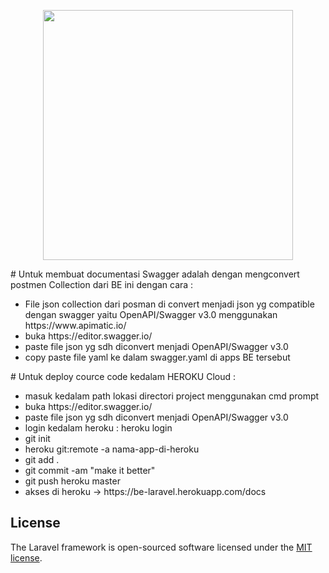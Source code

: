 <p align="center"><a href="https://laravel.com" target="_blank"><img src="https://raw.githubusercontent.com/laravel/art/master/logo-lockup/5%20SVG/2%20CMYK/1%20Full%20Color/laravel-logolockup-cmyk-red.svg" width="400"></a></p>

<p>
# Untuk membuat documentasi Swagger adalah dengan mengconvert postmen Collection dari BE ini dengan cara :
    <ul>
        <li>File json collection dari posman di convert menjadi json yg compatible dengan swagger yaitu OpenAPI/Swagger v3.0 menggunakan https://www.apimatic.io/ </li>
        <li>buka https://editor.swagger.io/ </li>
        <li>paste file json yg sdh diconvert menjadi OpenAPI/Swagger v3.0 </li>
        <li>copy paste file yaml ke dalam swagger.yaml di apps BE tersebut </li>
     </ul>
</p>
<p>
# Untuk deploy cource code kedalam HEROKU Cloud :
    <ul>
        <li>masuk kedalam path lokasi directori project menggunakan cmd prompt </li>
        <li>buka https://editor.swagger.io/ </li>
        <li>paste file json yg sdh diconvert menjadi OpenAPI/Swagger v3.0 </li>
        <li>login kedalam heroku : heroku login </li>
        <li>git init </li>
        <li>heroku git:remote -a nama-app-di-heroku </li>
        <li>git add . </li>
        <li>git commit -am "make it better" </li>
        <li>git push heroku master </li>
        <li>akses di heroku -> https://be-laravel.herokuapp.com/docs</li>
     </ul>
</p>

## License

The Laravel framework is open-sourced software licensed under the [MIT license](https://opensource.org/licenses/MIT).
